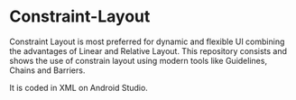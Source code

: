 # Constraint-Layout

Constraint Layout is most preferred for dynamic and flexible UI combining the advantages of Linear and Relative Layout.
This repository consists and shows the use of constrain layout using modern tools like Guidelines, Chains and Barriers.

It is coded in XML on Android Studio.
